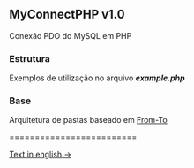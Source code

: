 ## MyConnectPHP v1.0
Conexão PDO do MySQL em PHP

### Estrutura
Exemplos de utilização no arquivo ***example.php***

### Base
Arquitetura de pastas baseado em [From-To](https://github.com/gmasson/From-To)


=========================

[Text in english ->](https://github.com/gmasson/MyConnectPHP/blob/master/en_README.md)